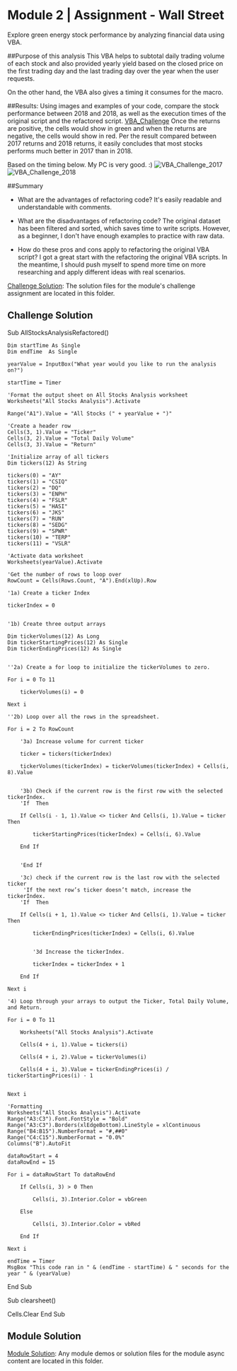 # Module 2 | Assignment - Wall Street

Explore green energy stock performance by analyzing financial data using VBA.

##Purpose of this analysis
This VBA helps to subtotal daily trading volume of each stock and also provided yearly yield based on the closed price on the first trading day and the last trading day over the year when the user requests.

On the other hand, the VBA also gives a timing it consumes for the macro.

##Results: Using images and examples of your code, compare the stock performance between 2018 and 2018, as well as the execution times of the original script and the refactored script.
[VBA_Challenge](/VBA_Challenge.xlsm)
Once the returns are positive, the cells would show in green and when the returns are negative, the cells would show in red. Per the result compared between 2017 returns and 2018 returns, it easily concludes that most stocks performs much better in 2017 than in 2018.

Based on the timing below. My PC is very good. :)
![VBA_Challenge_2017](/VBA_Challenge_2017.png)
![VBA_Challenge_2018](/VBA_Challenge_2018.png)

##Summary

- What are the advantages of refactoring code?
It's easily readable and understandable with comments. 

- What are the disadvantages of refactoring code?
The original dataset has been filtered and sorted, which saves time to write scripts. However, as a beginner, I don't have enough examples to practice with raw data.

- How do these pros and cons apply to refactoring the original VBA script?
I got a great start with the refactoring the original VBA scripts. In the meantime, I should push myself to spend more time on more researching and apply different ideas with real scenarios.

[Challenge Solution](Challenge_Solution): The solution files for the module's challenge assignment are located in this folder.


## Challenge Solution

Sub AllStocksAnalysisRefactored()
    
    Dim startTime As Single
    Dim endTime  As Single

    yearValue = InputBox("What year would you like to run the analysis on?")

    startTime = Timer
    
    'Format the output sheet on All Stocks Analysis worksheet
    Worksheets("All Stocks Analysis").Activate
    
    Range("A1").Value = "All Stocks (" + yearValue + ")"
    
    'Create a header row
    Cells(3, 1).Value = "Ticker"
    Cells(3, 2).Value = "Total Daily Volume"
    Cells(3, 3).Value = "Return"

    'Initialize array of all tickers
    Dim tickers(12) As String
    
    tickers(0) = "AY"
    tickers(1) = "CSIQ"
    tickers(2) = "DQ"
    tickers(3) = "ENPH"
    tickers(4) = "FSLR"
    tickers(5) = "HASI"
    tickers(6) = "JKS"
    tickers(7) = "RUN"
    tickers(8) = "SEDG"
    tickers(9) = "SPWR"
    tickers(10) = "TERP"
    tickers(11) = "VSLR"
    
    'Activate data worksheet
    Worksheets(yearValue).Activate
    
    'Get the number of rows to loop over
    RowCount = Cells(Rows.Count, "A").End(xlUp).Row
    
    '1a) Create a ticker Index
    
    tickerIndex = 0

    
    '1b) Create three output arrays
    
    Dim tickerVolumes(12) As Long
    Dim tickerStartingPrices(12) As Single
    Dim tickerEndingPrices(12) As Single
    
    
    ''2a) Create a for loop to initialize the tickerVolumes to zero.
  
    For i = 0 To 11
   
        tickerVolumes(i) = 0
      
    Next i
      
    ''2b) Loop over all the rows in the spreadsheet.
    
    For i = 2 To RowCount
    
        '3a) Increase volume for current ticker
            
        ticker = tickers(tickerIndex)
        
        tickerVolumes(tickerIndex) = tickerVolumes(tickerIndex) + Cells(i, 8).Value

        
        '3b) Check if the current row is the first row with the selected tickerIndex.
        'If  Then
            
        If Cells(i - 1, 1).Value <> ticker And Cells(i, 1).Value = ticker Then

            tickerStartingPrices(tickerIndex) = Cells(i, 6).Value

        End If
        
            
        'End If
        
        '3c) check if the current row is the last row with the selected ticker
         'If the next row’s ticker doesn’t match, increase the tickerIndex.
        'If  Then
            
        If Cells(i + 1, 1).Value <> ticker And Cells(i, 1).Value = ticker Then

            tickerEndingPrices(tickerIndex) = Cells(i, 6).Value
        
        
            '3d Increase the tickerIndex.
            
            tickerIndex = tickerIndex + 1
            
        End If
    
    Next i
    
    '4) Loop through your arrays to output the Ticker, Total Daily Volume, and Return.
    
    For i = 0 To 11
        
        Worksheets("All Stocks Analysis").Activate

        Cells(4 + i, 1).Value = tickers(i)

        Cells(4 + i, 2).Value = tickerVolumes(i)

        Cells(4 + i, 3).Value = tickerEndingPrices(i) / tickerStartingPrices(i) - 1
        
        
    Next i
    
    'Formatting
    Worksheets("All Stocks Analysis").Activate
    Range("A3:C3").Font.FontStyle = "Bold"
    Range("A3:C3").Borders(xlEdgeBottom).LineStyle = xlContinuous
    Range("B4:B15").NumberFormat = "#,##0"
    Range("C4:C15").NumberFormat = "0.0%"
    Columns("B").AutoFit

    dataRowStart = 4
    dataRowEnd = 15

    For i = dataRowStart To dataRowEnd
        
        If Cells(i, 3) > 0 Then
            
            Cells(i, 3).Interior.Color = vbGreen
            
        Else
        
            Cells(i, 3).Interior.Color = vbRed
            
        End If
        
    Next i
 
    endTime = Timer
    MsgBox "This code ran in " & (endTime - startTime) & " seconds for the year " & (yearValue)

End Sub

Sub clearsheet()
 
 Cells.Clear
End Sub


## Module Solution

[Module Solution](Module_Solution): Any module demos or solution files for the module async content are located in this folder.


